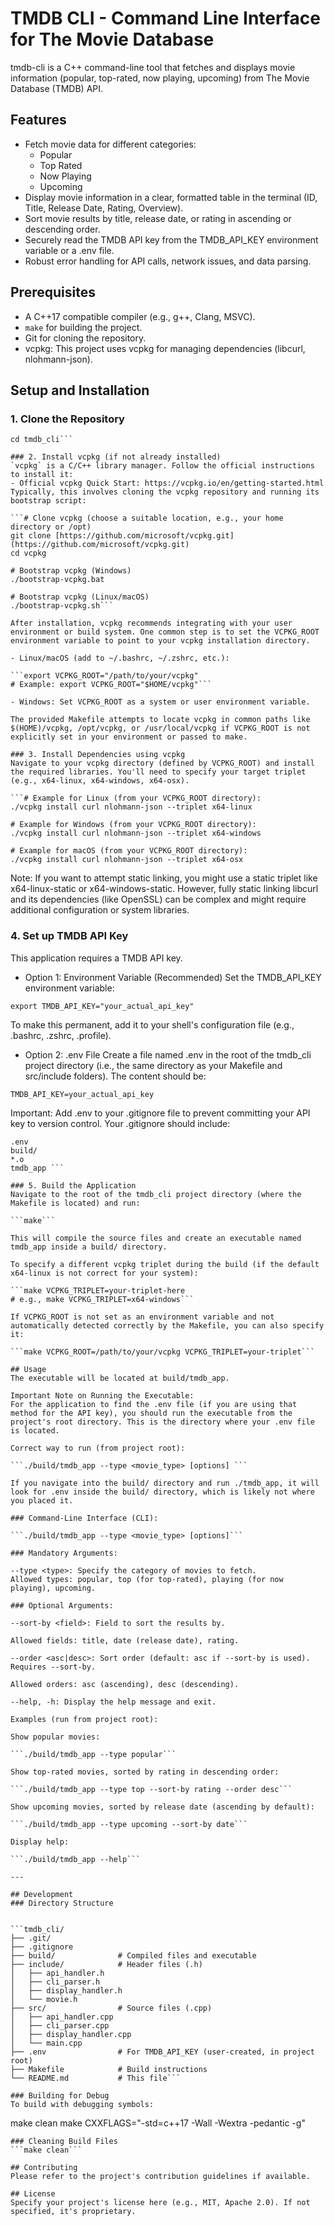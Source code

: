 # TMDB CLI - Command Line Interface for The Movie Database
tmdb-cli is a C++ command-line tool that fetches and displays movie information (popular, top-rated, now playing, upcoming) from The Movie Database (TMDB) API.

## Features
- Fetch movie data for different categories:
  - Popular
  - Top Rated
  - Now Playing
  - Upcoming
- Display movie information in a clear, formatted table in the terminal (ID, Title, Release Date, Rating, Overview).
- Sort movie results by title, release date, or rating in ascending or descending order.
- Securely read the TMDB API key from the TMDB_API_KEY environment variable or a .env file.
- Robust error handling for API calls, network issues, and data parsing.

## Prerequisites
- A C++17 compatible compiler (e.g., g++, Clang, MSVC).
- `make` for building the project.
- Git for cloning the repository.
- vcpkg: This project uses vcpkg for managing dependencies (libcurl, nlohmann-json).

## Setup and Installation
### 1. Clone the Repository
```git clone <repository-url>
cd tmdb_cli```

### 2. Install vcpkg (if not already installed)
`vcpkg` is a C/C++ library manager. Follow the official instructions to install it:
- Official vcpkg Quick Start: https://vcpkg.io/en/getting-started.html
Typically, this involves cloning the vcpkg repository and running its bootstrap script:

```# Clone vcpkg (choose a suitable location, e.g., your home directory or /opt)
git clone [https://github.com/microsoft/vcpkg.git](https://github.com/microsoft/vcpkg.git)
cd vcpkg

# Bootstrap vcpkg (Windows)
./bootstrap-vcpkg.bat

# Bootstrap vcpkg (Linux/macOS)
./bootstrap-vcpkg.sh```

After installation, vcpkg recommends integrating with your user environment or build system. One common step is to set the VCPKG_ROOT environment variable to point to your vcpkg installation directory.

- Linux/macOS (add to ~/.bashrc, ~/.zshrc, etc.):

```export VCPKG_ROOT="/path/to/your/vcpkg" 
# Example: export VCPKG_ROOT="$HOME/vcpkg"```

- Windows: Set VCPKG_ROOT as a system or user environment variable.

The provided Makefile attempts to locate vcpkg in common paths like $(HOME)/vcpkg, /opt/vcpkg, or /usr/local/vcpkg if VCPKG_ROOT is not explicitly set in your environment or passed to make.

### 3. Install Dependencies using vcpkg
Navigate to your vcpkg directory (defined by VCPKG_ROOT) and install the required libraries. You'll need to specify your target triplet (e.g., x64-linux, x64-windows, x64-osx).

```# Example for Linux (from your VCPKG_ROOT directory):
./vcpkg install curl nlohmann-json --triplet x64-linux

# Example for Windows (from your VCPKG_ROOT directory):
./vcpkg install curl nlohmann-json --triplet x64-windows

# Example for macOS (from your VCPKG_ROOT directory):
./vcpkg install curl nlohmann-json --triplet x64-osx
```
Note: If you want to attempt static linking, you might use a static triplet like x64-linux-static or x64-windows-static. However, fully static linking libcurl and its dependencies (like OpenSSL) can be complex and might require additional configuration or system libraries.

### 4. Set up TMDB API Key
This application requires a TMDB API key.

- Option 1: Environment Variable (Recommended)
Set the TMDB_API_KEY environment variable:

```export TMDB_API_KEY="your_actual_api_key"```

To make this permanent, add it to your shell's configuration file (e.g., .bashrc, .zshrc, .profile).

- Option 2: .env File
Create a file named .env in the root of the tmdb_cli project directory (i.e., the same directory as your Makefile and src/include folders).
The content should be:

```TMDB_API_KEY=your_actual_api_key```

Important: Add .env to your .gitignore file to prevent committing your API key to version control. Your .gitignore should include:

```# .gitignore
.env
build/
*.o
tmdb_app ```

### 5. Build the Application
Navigate to the root of the tmdb_cli project directory (where the Makefile is located) and run:

```make```

This will compile the source files and create an executable named tmdb_app inside a build/ directory.

To specify a different vcpkg triplet during the build (if the default x64-linux is not correct for your system):

```make VCPKG_TRIPLET=your-triplet-here 
# e.g., make VCPKG_TRIPLET=x64-windows```

If VCPKG_ROOT is not set as an environment variable and not automatically detected correctly by the Makefile, you can also specify it:

```make VCPKG_ROOT=/path/to/your/vcpkg VCPKG_TRIPLET=your-triplet```

## Usage
The executable will be located at build/tmdb_app.

Important Note on Running the Executable:
For the application to find the .env file (if you are using that method for the API key), you should run the executable from the project's root directory. This is the directory where your .env file is located.

Correct way to run (from project root):

```./build/tmdb_app --type <movie_type> [options] ```

If you navigate into the build/ directory and run ./tmdb_app, it will look for .env inside the build/ directory, which is likely not where you placed it.

### Command-Line Interface (CLI):

```./build/tmdb_app --type <movie_type> [options]```

### Mandatory Arguments:

--type <type>: Specify the category of movies to fetch.
Allowed types: popular, top (for top-rated), playing (for now playing), upcoming.

### Optional Arguments:

--sort-by <field>: Field to sort the results by.

Allowed fields: title, date (release date), rating.

--order <asc|desc>: Sort order (default: asc if --sort-by is used). Requires --sort-by.

Allowed orders: asc (ascending), desc (descending).

--help, -h: Display the help message and exit.

Examples (run from project root):

Show popular movies:

```./build/tmdb_app --type popular```

Show top-rated movies, sorted by rating in descending order:

```./build/tmdb_app --type top --sort-by rating --order desc```

Show upcoming movies, sorted by release date (ascending by default):

```./build/tmdb_app --type upcoming --sort-by date```

Display help:

```./build/tmdb_app --help```

---

## Development
### Directory Structure


```tmdb_cli/
├── .git/
├── .gitignore
├── build/              # Compiled files and executable
├── include/            # Header files (.h)
│   ├── api_handler.h
│   ├── cli_parser.h
│   ├── display_handler.h
│   └── movie.h
├── src/                # Source files (.cpp)
│   ├── api_handler.cpp
│   ├── cli_parser.cpp
│   ├── display_handler.cpp
│   └── main.cpp
├── .env                # For TMDB_API_KEY (user-created, in project root)
├── Makefile            # Build instructions
└── README.md           # This file```

### Building for Debug
To build with debugging symbols:

```
make clean
make CXXFLAGS="-std=c++17 -Wall -Wextra -pedantic -g"
```
### Cleaning Build Files
```make clean```

## Contributing
Please refer to the project's contribution guidelines if available.

## License
Specify your project's license here (e.g., MIT, Apache 2.0). If not specified, it's proprietary.

